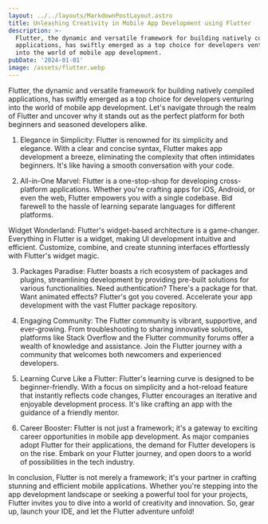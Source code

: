 ```yaml
---
layout: ../../layouts/MarkdownPostLayout.astro
title: Unleashing Creativity in Mobile App Development using Flutter
description: >-
  Flutter, the dynamic and versatile framework for building natively compiled
  applications, has swiftly emerged as a top choice for developers venturing
  into the world of mobile app development. 
pubDate: '2024-01-01'
image: /assets/flutter.webp
---
```

Flutter, the dynamic and versatile framework for building natively compiled applications, has swiftly emerged as a top choice for developers venturing into the world of mobile app development. Let's navigate through the realm of Flutter and uncover why it stands out as the perfect platform for both beginners and seasoned developers alike.



1. Elegance in Simplicity: Flutter is renowned for its simplicity and elegance. With a clear and concise syntax, Flutter makes app development a breeze, eliminating the complexity that often intimidates beginners. It's like having a smooth conversation with your code.



2. All-in-One Marvel: Flutter is a one-stop-shop for developing cross-platform applications. Whether you're crafting apps for iOS, Android, or even the web, Flutter empowers you with a single codebase. Bid farewell to the hassle of learning separate languages for different platforms.



Widget Wonderland: Flutter's widget-based architecture is a game-changer. Everything in Flutter is a widget, making UI development intuitive and efficient. Customize, combine, and create stunning interfaces effortlessly with Flutter's widget magic.



3. Packages Paradise: Flutter boasts a rich ecosystem of packages and plugins, streamlining development by providing pre-built solutions for various functionalities. Need authentication? There's a package for that. Want animated effects? Flutter's got you covered. Accelerate your app development with the vast Flutter package repository.



4. Engaging Community: The Flutter community is vibrant, supportive, and ever-growing. From troubleshooting to sharing innovative solutions, platforms like Stack Overflow and the Flutter community forums offer a wealth of knowledge and assistance. Join the Flutter journey with a community that welcomes both newcomers and experienced developers.



5. Learning Curve Like a Flutter: Flutter's learning curve is designed to be beginner-friendly. With a focus on simplicity and a hot-reload feature that instantly reflects code changes, Flutter encourages an iterative and enjoyable development process. It's like crafting an app with the guidance of a friendly mentor.



6. Career Booster: Flutter is not just a framework; it's a gateway to exciting career opportunities in mobile app development. As major companies adopt Flutter for their applications, the demand for Flutter developers is on the rise. Embark on your Flutter journey, and open doors to a world of possibilities in the tech industry.



In conclusion, Flutter is not merely a framework; it's your partner in crafting stunning and efficient mobile applications. Whether you're stepping into the app development landscape or seeking a powerful tool for your projects, Flutter invites you to dive into a world of creativity and innovation. So, gear up, launch your IDE, and let the Flutter adventure unfold!
